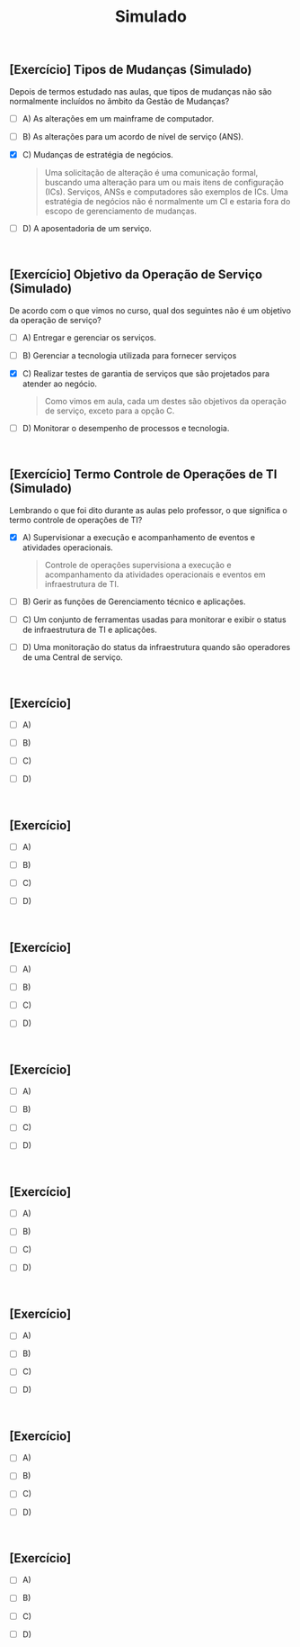 <div align="center">

# Simulado

</div>

<br>

## [Exercício] Tipos de Mudanças (Simulado)

Depois de termos estudado nas aulas, que tipos de mudanças não são normalmente incluídos no âmbito da Gestão de Mudanças?

- [ ] A) As alterações em um mainframe de computador.

- [ ] B) As alterações para um acordo de nível de serviço (ANS).

- [x] C) Mudanças de estratégia de negócios.
  > Uma solicitação de alteração é uma comunicação formal, buscando uma alteração para um ou mais itens de configuração (ICs). Serviços, ANSs e computadores são exemplos de ICs. Uma estratégia de negócios não é normalmente um CI e estaria fora do escopo de gerenciamento de mudanças.

- [ ] D) A aposentadoria de um serviço.

<br>

## [Exercício] Objetivo da Operação de Serviço (Simulado)

De acordo com o que vimos no curso, qual dos seguintes não é um objetivo da operação de serviço?

- [ ] A) Entregar e gerenciar os serviços.

- [ ] B) Gerenciar a tecnologia utilizada para fornecer serviços

- [x] C) Realizar testes de garantia de serviços que são projetados para atender ao negócio.
  > Como vimos em aula, cada um destes são objetivos da operação de serviço, exceto para a opção C.

- [ ] D) Monitorar o desempenho de processos e tecnologia.

<br>

## [Exercício] Termo Controle de Operações de TI (Simulado)

Lembrando o que foi dito durante as aulas pelo professor, o que significa o termo controle de operações de TI?

- [x] A) Supervisionar a execução e acompanhamento de eventos e atividades operacionais.
  > Controle de operações supervisiona a execução e acompanhamento da atividades operacionais e eventos em infraestrutura de TI.

- [ ] B) Gerir as funções de Gerenciamento técnico e aplicações.

- [ ] C) Um conjunto de ferramentas usadas para monitorar e exibir o status de infraestrutura de TI e aplicações.

- [ ] D) Uma monitoração do status da infraestrutura quando são operadores de uma Central de serviço.

<br>

## [Exercício] 



- [ ] A)

- [ ] B)

- [ ] C)

- [ ] D)

<br>

## [Exercício] 



- [ ] A)

- [ ] B)

- [ ] C)

- [ ] D)

<br>

## [Exercício] 



- [ ] A)

- [ ] B)

- [ ] C)

- [ ] D)

<br>

## [Exercício] 



- [ ] A)

- [ ] B)

- [ ] C)

- [ ] D)

<br>

## [Exercício] 



- [ ] A)

- [ ] B)

- [ ] C)

- [ ] D)

<br>

## [Exercício] 



- [ ] A)

- [ ] B)

- [ ] C)

- [ ] D)

<br>

## [Exercício] 



- [ ] A)

- [ ] B)

- [ ] C)

- [ ] D)

<br>

## [Exercício] 



- [ ] A)

- [ ] B)

- [ ] C)

- [ ] D)
